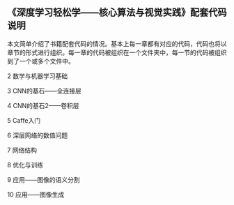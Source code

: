## 《深度学习轻松学——核心算法与视觉实践》配套代码说明

本文简单介绍了书籍配套代码的情况。基本上每一章都有对应的代码，代码也将以章节的形式进行组织。每一章的代码被组织在一个文件夹中，每一节的代码被组织到了一个或多个文件中。

2 数学与机器学习基础

3 CNN的基石——全连接层

4 CNN的基石2——卷积层

5 Caffe入门

6 深层网络的数值问题

7 网络结构

8 优化与训练

9 应用——图像的语义分割

10 应用——图像生成
